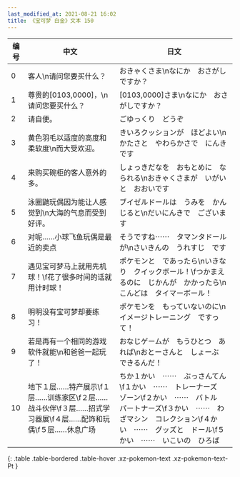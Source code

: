 ```yaml
---
last_modified_at: 2021-08-21 16:02
title: 《宝可梦 白金》文本 150
---
```

| 编号 | 中文 | 日文 |
| ---- | ---- | ---- |
| 0 | 客人\n请问您要买什么？ | おきゃくさま\nなにか　おさがしですか？ |
| 1 | 尊贵的[0103,0000]，\n请问您要买什么？ | [0103,0000]さま\nなにか　おさがしですか？ |
| 2 | 请自便。 | ごゆっくり　どうぞ |
| 3 | 黄色羽毛以适度的高度和柔软度\n而大受欢迎。 | きいろクッションが　ほどよい\nかたさと　やわらかさで　にんきです |
| 4 | 来购买碗柜的客人意外的多。 | しょっきだなを　おもとめに　なられる\nおきゃくさまが　いがいと　おおいです |
| 5 | 泳圈鼬玩偶因为能让人感觉到\n大海的气息而受到好评。 | ブイゼルドールは　うみを　かんじると\nだいにんきで　ございます |
| 6 | 对呢……小球飞鱼玩偶是最近的卖点 | そうですね⋯⋯　タマンタドールが\nさいきんの　うれすじ　です |
| 7 | 遇见宝可梦马上就用先机球！\f花了很多时间的话就用计时球！ | ポケモンと　であったら\nいきなり　クイックボール！\fつかまえるのに　じかんが　かかったら\nこんどは　タイマーボール！ |
| 8 | 明明没有宝可梦却要练习！ | ポケモンを　もっていないのに\nイメージトレーニング　ですって！ |
| 9 | 若是再有一个相同的游戏软件就能\n和爸爸一起玩了！ | おなじゲームが　もうひとつ　あれば\nおとーさんと　しょーぶ　できるんだ！ |
| 10 | 地下１层……特产展示\f１层……训练家区\f２层……战斗伙伴\f３层……招式学习器展\f４层……配饰和玩偶\f５层……休息广场 | ちか１かい　⋯⋯　ぶっさんてん\f１かい　⋯⋯　トレーナーズ　ゾーン\f２かい　⋯⋯　バトル　パートナーズ\f３かい　⋯⋯　わざマシン　コレクション\f４かい　⋯⋯　グッズと　ドール\f５かい　⋯⋯　いこいの　ひろば |
{: .table .table-bordered .table-hover .xz-pokemon-text .xz-pokemon-text-Pt }